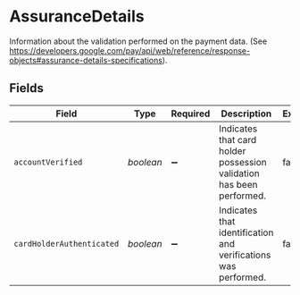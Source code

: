 # AssuranceDetails

Information about the validation performed on the payment data. (See https://developers.google.com/pay/api/web/reference/response-objects#assurance-details-specifications).


## Fields

| Field                                                                | Type                                                                 | Required                                                             | Description                                                          | Example                                                              |
| -------------------------------------------------------------------- | -------------------------------------------------------------------- | -------------------------------------------------------------------- | -------------------------------------------------------------------- | -------------------------------------------------------------------- |
| `accountVerified`                                                    | *boolean*                                                            | :heavy_minus_sign:                                                   | Indicates that card holder possession validation has been performed. | false                                                                |
| `cardHolderAuthenticated`                                            | *boolean*                                                            | :heavy_minus_sign:                                                   | Indicates that identification and verifications was performed.       | false                                                                |